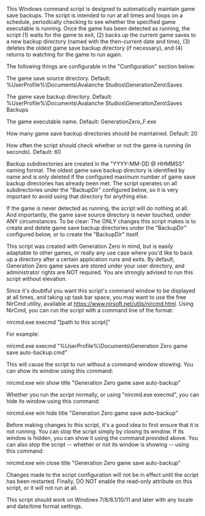 This Windows command script is designed to automatically maintain game save backups. The script is intended to run
at all times and loops on a schedule, periodically checking to see whether the specified game executable is running.
Once the game has been detected as running, the script (1) waits for the game to exit, (2) backs up the current game
saves to a new backup directory (named with the then-current date and time), (3) deletes the oldest game save backup
directory (if necessary), and (4) returns to watching for the game to run again.

The following things are configurable in the "Configuration" section below:

   The game save source directory.
   Default: %UserProfile%\Documents\Avalanche Studios\GenerationZero\Saves

   The game save backup directory.
   Default: %UserProfile%\Documents\Avalanche Studios\GenerationZero\Saves Backups

   The game executable name.
   Default: GenerationZero_F.exe

   How many game save backup directories should be maintained.
   Default: 20

   How often the script should check whether or not the game is running (in seconds).
   Default: 60

Backup subdirectories are created in the "YYYY-MM-DD @ HHMMSS" naming format. The oldest game save backup directory
is identified by name and is only deleted if the configured maximum number of game save backup directories has
already been met. The script operates on all subdirectories under the "BackupDir" configured below, so it is
very important to avoid using that directory for anything else.

If the game is never detected as running, the script will do nothing at all. And importantly, the game save source
directory is never touched, under ANY circumstances. To be clear: The ONLY changes this script makes is to create and
delete game save backup directories under the "BackupDir" configured below, or to create the "BackupDir" itself.

This script was created with Generation Zero in mind, but is easily adaptable to other games, or really any use case
where you'd like to back up a directory after a certain application runs and exits. By default, Generation Zero game
saves are stored under your user directory, and administrator rights are NOT required. You are strongly advised to
run this script without elevation.

Since it's doubtful you want this script's command window to be displayed at all times, and taking up task bar space,
you may want to use the free NirCmd utility, available at https://www.nirsoft.net/utils/nircmd.html. Using NirCmd,
you can run the script with a command line of the format:

nircmd.exe execmd "[path to this script]"

For example:

nircmd.exe execmd "%UserProfile%\Documents\Generation Zero game save auto-backup.cmd"

This will cause the script to run without a command window showing. You can show its window using this command:

nircmd.exe win show title "Generation Zero game save auto-backup"

Whether you run the script normally, or using "nircmd.exe execmd", you can hide its window using this command:

nircmd.exe win hide title "Generation Zero game save auto-backup"

Before making changes to this script, it's a good idea to first ensure that it is not running. You can stop the script
simply by closing its window. If its window is hidden, you can show it using the command provided above. You can also
stop the script -- whether or not its window is showing -- using this command:

nircmd.exe win close title "Generation Zero game save auto-backup"

Changes made to the script configuration will not be in effect until the script has been restarted. Finally, DO NOT
enable the read-only attribute on this script, or it will not run at all.

This script should work on Windows 7/8/8.1/10/11 and later with any locale and date/time format settings.
